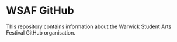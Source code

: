 # WSAF GitHub

This repository contains information about the Warwick Student Arts Festival GitHub organisation.
